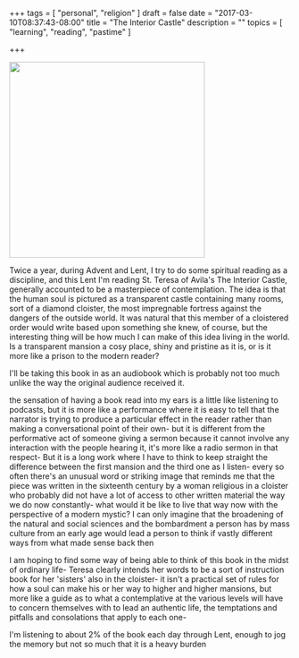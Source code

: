 +++
tags = [
  "personal",
  "religion"
]
draft = false
date = "2017-03-10T08:37:43-08:00"
title = "The Interior Castle"
description = ""
topics = [
  "learning",
  "reading",
  "pastime"
]

+++

[
<img src=https://christianaudio.com/media/catalog/product/cache/1/image/1050x1050/170ec19af00183b5e0368529fc2daa2f/9/7/9781596444799.jpg width=350 height=350/>
](https://christianaudio.com/interior-castle-teresa-of-avila-audiobook-download)

Twice a year, during Advent and Lent, I try to do some spiritual reading as a discipline, and this Lent I'm reading St. Teresa of Avila's The Interior Castle, generally accounted to be a masterpiece of contemplation. The idea is that the human soul is pictured as a transparent castle containing many rooms, sort of a diamond cloister, the most impregnable fortress against the dangers of the outside world. It was natural that this member of a cloistered order would write based upon something she knew, of course, but the interesting thing will be how much I can make of this idea living in the world. Is a transparent mansion a cosy place, shiny and pristine as it is, or is it more like a prison to the modern reader?

I'll be taking this book in as an audiobook which is probably not too much unlike the way the original audience received it.

the sensation of having a book read into my ears is a little like listening to podcasts, but it is more like a performance where it is easy to tell that the narrator is trying to produce a particular effect in the reader rather than making a conversational point of their own- but it is different from the performative act of someone giving a sermon because it cannot involve any interaction with the people hearing it, it's more like a radio sermon in that respect- But it is a long work where I have to think to keep straight the difference between the first mansion and the third one as I listen- every so often there's an unusual word or striking image that reminds me that the piece was written in the sixteenth century by a woman religious in a cloister who probably did not have a lot of access to other written material the way we do now constantly- what would it be like to live that way now with the perspective of a modern mystic? I can only imagine that the broadening of the natural and social sciences and the bombardment a person has by mass culture from an early age would lead a person to think if vastly different ways from what made sense back then

I am hoping to find some way of being able to think of this book in the midst of ordinary life- Teresa clearly intends her words to be a sort of instruction book for her 'sisters' also in the cloister- it isn't a practical set of rules for how a soul can make his or her way to higher and higher mansions, but more like a guide as to what a contemplative at the various levels will have to concern themselves with to lead an authentic life, the temptations and pitfalls and consolations that apply to each one-

I'm listening to about 2% of the book each day through Lent, enough to jog the memory but not so much that it is a heavy burden
